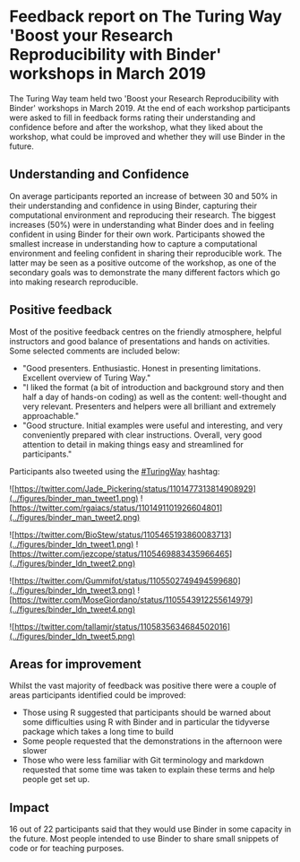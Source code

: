 # Feedback report on The Turing Way 'Boost your Research Reproducibility with Binder' workshops in March 2019

The Turing Way team held two 'Boost your Research Reproducibility with Binder' workshops in March 2019.
At the end of each workshop participants were asked to fill in feedback forms rating their understanding and confidence before and after the workshop, what they liked about the workshop, what could be improved and whether they will use Binder in the future.

## Understanding and Confidence
On average participants reported an increase of between 30 and 50% in their understanding and confidence in using Binder, capturing their computational environment and reproducing their research.
The biggest increases (50%) were in understanding what Binder does and in feeling confident in using Binder for their own work.
Participants showed the smallest increase in understanding how to capture a computational environment and feeling confident in sharing their reproducible work.
The latter may be seen as a positive outcome of the workshop, as one of the secondary goals was to demonstrate the many different factors which go into making research reproducible.

## Positive feedback

Most of the positive feedback centres on the friendly atmosphere, helpful instructors and good balance of presentations and hands on activities.
Some selected comments are included below:
* "Good presenters. Enthusiastic. Honest in presenting limitations. Excellent overview of Turing Way."
* "I liked the format (a bit of introduction and background story and then half a day of hands-on coding) as well as the content: well-thought and very relevant. Presenters and helpers were all brilliant and extremely approachable."
* "Good structure. Initial examples were useful and interesting, and very conveniently prepared with clear instructions. Overall, very good attention to detail in making things easy and streamlined for participants."

Participants also tweeted using the [#TuringWay](https://twitter.com/search?q=%23TuringWay) hashtag:

![https://twitter.com/Jade_Pickering/status/1101477313814908929](../figures/binder_man_tweet1.png)
![https://twitter.com/rgaiacs/status/1101491101926604801](../figures/binder_man_tweet2.png)

![https://twitter.com/BioStew/status/1105465193860083713](../figures/binder_ldn_tweet1.png)
![https://twitter.com/jezcope/status/1105469883435966465](../figures/binder_ldn_tweet2.png)

![https://twitter.com/Gummifot/status/1105502749494599680](../figures/binder_ldn_tweet3.png)
![https://twitter.com/MoseGiordano/status/1105543912255614979](../figures/binder_ldn_tweet4.png)

![https://twitter.com/tallamjr/status/1105835634684502016](../figures/binder_ldn_tweet5.png)

## Areas for improvement

Whilst the vast majority of feedback was positive there were a couple of areas participants identified could be improved:
* Those using R suggested that participants should be warned about some difficulties using R with Binder and in particular the tidyverse package which takes a long time to build
* Some people requested that the demonstrations in the afternoon were slower
* Those who were less familiar with Git terminology and markdown requested that some time was taken to explain these terms and help people get set up.

## Impact

16 out of 22 participants said that they would use Binder in some capacity in the future. 
Most people intended to use Binder to share small snippets of code or for teaching purposes.
